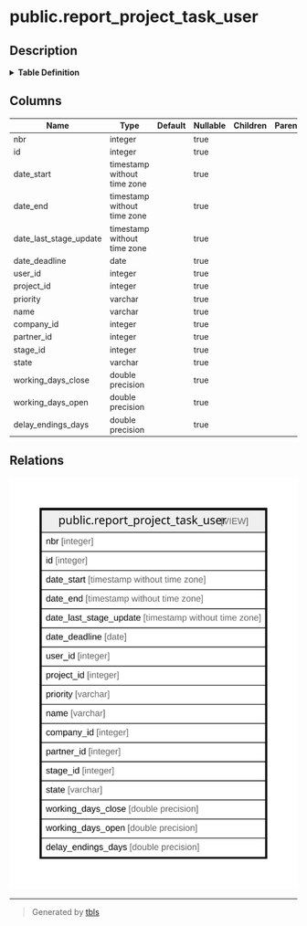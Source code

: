 # public.report_project_task_user

## Description

<details>
<summary><strong>Table Definition</strong></summary>

```sql
CREATE VIEW report_project_task_user AS (
 SELECT ( SELECT 1) AS nbr,
    t.id,
    t.date_start,
    t.date_end,
    t.date_last_stage_update,
    t.date_deadline,
    t.user_id,
    t.project_id,
    t.priority,
    t.name,
    t.company_id,
    t.partner_id,
    t.stage_id,
    t.kanban_state AS state,
    t.working_days_close,
    t.working_days_open,
    (date_part('epoch'::text, ((t.date_deadline)::timestamp without time zone - timezone('UTC'::text, now()))) / ((3600 * 24))::double precision) AS delay_endings_days
   FROM project_task t
  WHERE (t.active = true)
  GROUP BY t.id, t.create_date, t.write_date, t.date_start, t.date_end, t.date_deadline, t.date_last_stage_update, t.user_id, t.project_id, t.priority, t.name, t.company_id, t.partner_id, t.stage_id
)
```

</details>

## Columns

| Name | Type | Default | Nullable | Children | Parents | Comment |
| ---- | ---- | ------- | -------- | -------- | ------- | ------- |
| nbr | integer |  | true |  |  |  |
| id | integer |  | true |  |  |  |
| date_start | timestamp without time zone |  | true |  |  |  |
| date_end | timestamp without time zone |  | true |  |  |  |
| date_last_stage_update | timestamp without time zone |  | true |  |  |  |
| date_deadline | date |  | true |  |  |  |
| user_id | integer |  | true |  |  |  |
| project_id | integer |  | true |  |  |  |
| priority | varchar |  | true |  |  |  |
| name | varchar |  | true |  |  |  |
| company_id | integer |  | true |  |  |  |
| partner_id | integer |  | true |  |  |  |
| stage_id | integer |  | true |  |  |  |
| state | varchar |  | true |  |  |  |
| working_days_close | double precision |  | true |  |  |  |
| working_days_open | double precision |  | true |  |  |  |
| delay_endings_days | double precision |  | true |  |  |  |

## Relations

![er](public.report_project_task_user.svg)

---

> Generated by [tbls](https://github.com/k1LoW/tbls)
